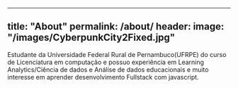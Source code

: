 ----
title: "About"
permalink: /about/
header: 
    image: "/images/CyberpunkCity2Fixed.jpg"
----
Estudante da Universidade Federal Rural de Pernambuco(UFRPE) do curso de Licenciatura em computação e possuo experiência em Learning Analytics/Ciência de dados e Análise de dados educacionais e muito interesse em aprender desenvolvimento Fullstack com javascript.